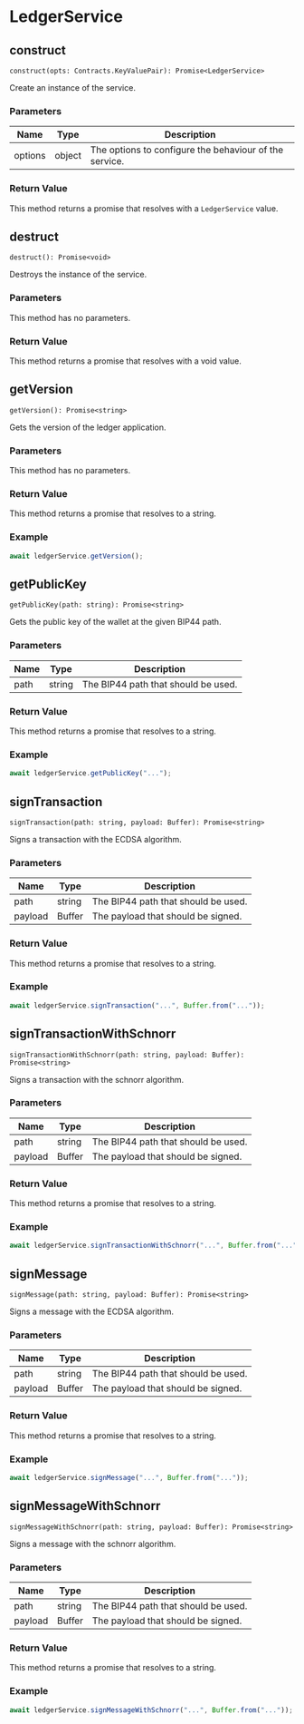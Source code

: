 # LedgerService

## construct

`construct(opts: Contracts.KeyValuePair): Promise<LedgerService>`

Create an instance of the service.

### Parameters

| Name    | Type   | Description                                            |
| ------- | ------ | ------------------------------------------------------ |
| options | object | The options to configure the behaviour of the service. |

### Return Value

This method returns a promise that resolves with a `LedgerService` value.

## destruct

`destruct(): Promise<void>`

Destroys the instance of the service.

### Parameters

This method has no parameters.

### Return Value

This method returns a promise that resolves with a void value.

## getVersion

`getVersion(): Promise<string>`

Gets the version of the ledger application.

### Parameters

This method has no parameters.

### Return Value

This method returns a promise that resolves to a string.

### Example

```ts
await ledgerService.getVersion();
```

## getPublicKey

`getPublicKey(path: string): Promise<string>`

Gets the public key of the wallet at the given BIP44 path.

### Parameters

| Name | Type   | Description                         |
| ---- | ------ | ----------------------------------- |
| path | string | The BIP44 path that should be used. |

### Return Value

This method returns a promise that resolves to a string.

### Example

```ts
await ledgerService.getPublicKey("...");
```

## signTransaction

`signTransaction(path: string, payload: Buffer): Promise<string>`

Signs a transaction with the ECDSA algorithm.

### Parameters

| Name    | Type   | Description                         |
| ------- | ------ | ----------------------------------- |
| path    | string | The BIP44 path that should be used. |
| payload | Buffer | The payload that should be signed.  |

### Return Value

This method returns a promise that resolves to a string.

### Example

```ts
await ledgerService.signTransaction("...", Buffer.from("..."));
```

## signTransactionWithSchnorr

`signTransactionWithSchnorr(path: string, payload: Buffer): Promise<string>`

Signs a transaction with the schnorr algorithm.

### Parameters

| Name    | Type   | Description                         |
| ------- | ------ | ----------------------------------- |
| path    | string | The BIP44 path that should be used. |
| payload | Buffer | The payload that should be signed.  |

### Return Value

This method returns a promise that resolves to a string.

### Example

```ts
await ledgerService.signTransactionWithSchnorr("...", Buffer.from("..."));
```

## signMessage

`signMessage(path: string, payload: Buffer): Promise<string>`

Signs a message with the ECDSA algorithm.

### Parameters

| Name    | Type   | Description                         |
| ------- | ------ | ----------------------------------- |
| path    | string | The BIP44 path that should be used. |
| payload | Buffer | The payload that should be signed.  |

### Return Value

This method returns a promise that resolves to a string.

### Example

```ts
await ledgerService.signMessage("...", Buffer.from("..."));
```

## signMessageWithSchnorr

`signMessageWithSchnorr(path: string, payload: Buffer): Promise<string>`

Signs a message with the schnorr algorithm.

### Parameters

| Name    | Type   | Description                         |
| ------- | ------ | ----------------------------------- |
| path    | string | The BIP44 path that should be used. |
| payload | Buffer | The payload that should be signed.  |

### Return Value

This method returns a promise that resolves to a string.

### Example

```ts
await ledgerService.signMessageWithSchnorr("...", Buffer.from("..."));
```
